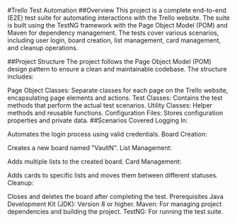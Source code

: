 #Trello Test Automation
##Overview
This project is a complete end-to-end (E2E) test suite for automating interactions with the Trello website. The suite is built using the TestNG framework with the Page Object Model (POM) and Maven for dependency management. The tests cover various scenarios, including user login, board creation, list management, card management, and cleanup operations.

##Project Structure
The project follows the Page Object Model (POM) design pattern to ensure a clean and maintainable codebase. The structure includes:

Page Object Classes: Separate classes for each page on the Trello website, encapsulating page elements and actions.
Test Classes: Contains the test methods that perform the actual test scenarios.
Utility Classes: Helper methods and reusable functions.
Configuration Files: Stores configuration properties and private data.
##Scenarios Covered
Logging In:

Automates the login process using valid credentials.
Board Creation:

Creates a new board named "VaultN".
List Management:

Adds multiple lists to the created board.
Card Management:

Adds cards to specific lists and moves them between different statuses.
Cleanup:

Closes and deletes the board after completing the test.
Prerequisites
Java Development Kit (JDK): Version 8 or higher.
Maven: For managing project dependencies and building the project.
TestNG: For running the test suite.
